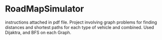 # RoadMapSimulator
instructions attached in pdf file.
Project involving graph problems for finding distances and shortest paths for each type of vehicle and combined.
Used Dijaktra, and BFS on each Graph.
